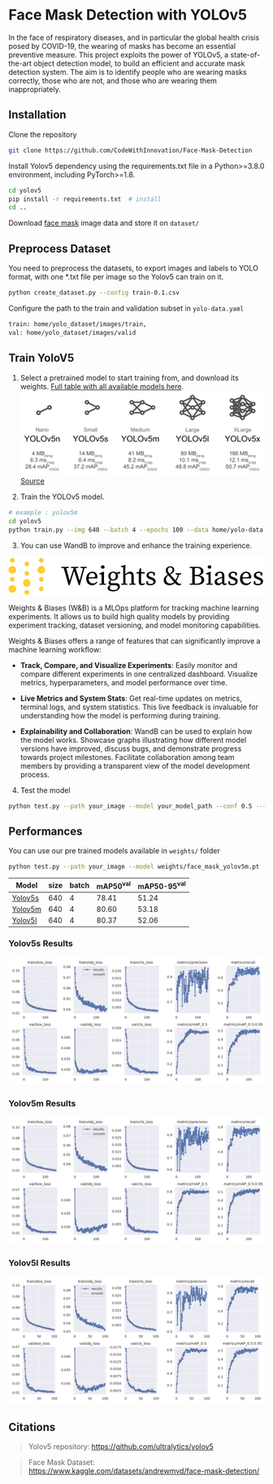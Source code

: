 # Face Mask Detection with YOLOv5

In the face of respiratory diseases, and in particular the global health crisis posed by COVID-19, the wearing of masks has become an essential preventive measure. 
This project exploits the power of YOLOv5, a state-of-the-art object detection model, to build an efficient and accurate mask detection system. 
The aim is to identify people who are wearing masks correctly, those who are not, and those who are wearing them inappropriately.

## Installation 

Clone the repository
```bash
git clone https://github.com/CodeWithInnovation/Face-Mask-Detection
```
Install Yolov5 dependency using the requirements.txt file in a Python>=3.8.0 environment, including PyTorch>=1.8.
```bash
cd yolov5
pip install -r requirements.txt  # install
cd ..
```
Download <a href="https://www.kaggle.com/datasets/andrewmvd/face-mask-detection/">face mask</a> image data and store it on `dataset/`

## Preprocess Dataset

You need to preprocess the datasets, to export images and labels to YOLO format, with one *.txt file per image so the Yolov5 can train on it.

```bash
python create_dataset.py --config train-0.1.csv
```

Configure the path to the train and validation subset in `yolo-data.yaml` 

```bash
train: home/yolo_dataset/images/train,
val: home/yolo_dataset/images/valid
```

## Train YoloV5


1. Select a pretrained model to start training from, and download its weights. [Full table with all available models here](https://github.com/ultralytics/yolov5#pretrained-checkpoints).
![yolov5_models](src/img/model_comparison.png)
[Source](https://docs.ultralytics.com/yolov5/tutorials/train_custom_data/)

2. Train the YOLOv5 model.
```bash
# example : yolov5m
cd yolov5
python train.py --img 640 --batch 4 --epochs 100 --data home/yolo-data.yaml --cfg models/yolov5m.yaml  --weights home/yolov5m.pt  --hyp home/hyp.yaml --name 'face_mask_yolov5'
```


3. You can use WandB to improve and enhance the training experience.

![WandB](src/img/68747470733a2f2f692e696d6775722e636f6d2f52557469567a482e706e67.png)

Weights & Biases (W&B) is a MLOps platform for tracking machine learning experiments. It allows us to build high quality models by providing experiment tracking, dataset versioning, and model monitoring capabilities.

Weights & Biases offers a range of features that can significantly improve a machine learning workflow:

- **Track, Compare, and Visualize Experiments**: Easily monitor and compare different experiments in one centralized dashboard. Visualize metrics, hyperparameters, and model performance over time.

- **Live Metrics and System Stats**: Get real-time updates on metrics, terminal logs, and system statistics. This live feedback is invaluable for understanding how the model is performing during training.

- **Explainability and Collaboration**: WandB can be used to explain how the model works. Showcase graphs illustrating how different model versions have improved, discuss bugs, and demonstrate progress towards project milestones. Facilitate collaboration among team members by providing a transparent view of the model development process.

4. Test the model
```bash
python test.py --path your_image --model your_model_path --conf 0.5 --iou 0.5
```

## Performances 
You can use our pre trained models available in `weights/` folder

```bash
python test.py --path your_image --model weights/face_mask_yolov5m.pt --conf 0.5 --iou 0.5
```

| Model | size | batch | mAP50<sup>val</sup>| mAP50-95<sup>val</sup>|
| ----| --- | --- |---|---|
| [Yolov5s](weights/face_mask_yolov5s.pt) | 640 |4|  78.41 |51.24|
| [Yolov5m](weights/face_mask_yolov5m.pt) | 640 |4| 80.60 | 53.18 |
| [Yolov5l](weights/face_mask_yolov5l.pt) | 640 |4| 80.37  | 52.06|

### Yolov5s Results 
![Yolov5s_results](src/results/yolov5s_results.png)
### Yolov5m Results 
![Yolov5m_results](src/results/yolov5m_results.png)
### Yolov5l Results 
![Yolov5l_results](src/results/yolov5l_results.png)

## Citations 

> Yolov5 repository: https://github.com/ultralytics/yolov5

> Face Mask Dataset: https://www.kaggle.com/datasets/andrewmvd/face-mask-detection/
